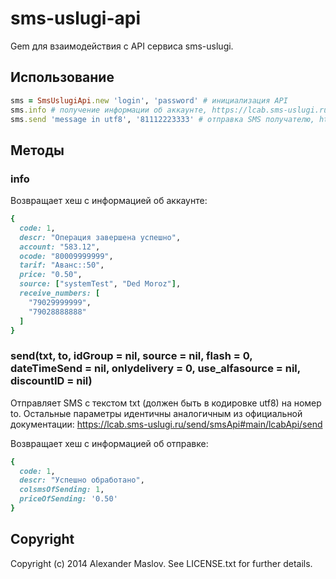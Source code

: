 # sms-uslugi-api

Gem для взаимодействия с API сервиса sms-uslugi.

## Использование

```ruby
sms = SmsUslugiApi.new 'login', 'password' # инициализация API
sms.info # получение информации об аккаунте, https://lcab.sms-uslugi.ru/send/smsApi#main/lcabApi/orgInfo
sms.send 'message in utf8', '81112223333' # отправка SMS получателю, https://lcab.sms-uslugi.ru/send/smsApi#main/lcabApi/send
```

## Методы

### info

Возвращает хеш с информацией об аккаунте:

```ruby
{
  code: 1,
  descr: "Операция завершена успешно",
  account: "583.12",
  ocode: "80009999999",
  tarif: "Аванс::50",
  price: "0.50",
  source: ["systemTest", "Ded Moroz"],
  receive_numbers: [
    "79029999999",
    "79028888888"
  ]
}
```

### send(txt, to, idGroup = nil, source = nil, flash = 0, dateTimeSend = nil, onlydelivery = 0, use_alfasource = nil, discountID = nil)

Отправляет SMS с текстом txt (должен быть в кодировке utf8) на номер to. Остальные параметры идентичны аналогичным из официальной документации: https://lcab.sms-uslugi.ru/send/smsApi#main/lcabApi/send

Возвращает хеш с информацией об отправке:

```ruby
{
  code: 1,
  descr: "Успешно обработано",
  colsmsOfSending: 1,
  priceOfSending: '0.50'
}
```

## Copyright

Copyright (c) 2014 Alexander Maslov. See LICENSE.txt for further details.

